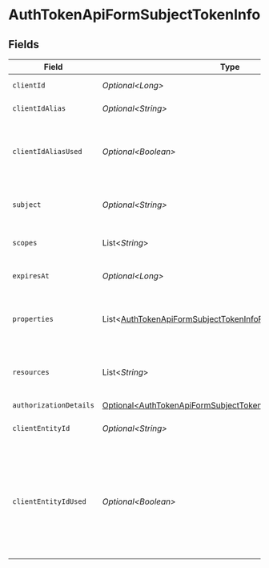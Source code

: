# AuthTokenApiFormSubjectTokenInfo


## Fields

| Field                                                                                                                                              | Type                                                                                                                                               | Required                                                                                                                                           | Description                                                                                                                                        |
| -------------------------------------------------------------------------------------------------------------------------------------------------- | -------------------------------------------------------------------------------------------------------------------------------------------------- | -------------------------------------------------------------------------------------------------------------------------------------------------- | -------------------------------------------------------------------------------------------------------------------------------------------------- |
| `clientId`                                                                                                                                         | *Optional\<Long>*                                                                                                                                  | :heavy_minus_sign:                                                                                                                                 | The client id.                                                                                                                                     |
| `clientIdAlias`                                                                                                                                    | *Optional\<String>*                                                                                                                                | :heavy_minus_sign:                                                                                                                                 | The alias of the client.                                                                                                                           |
| `clientIdAliasUsed`                                                                                                                                | *Optional\<Boolean>*                                                                                                                               | :heavy_minus_sign:                                                                                                                                 | Flag specifying if the alias was used to identify the client                                                                                       |
| `subject`                                                                                                                                          | *Optional\<String>*                                                                                                                                | :heavy_minus_sign:                                                                                                                                 | the resource owner unique id                                                                                                                       |
| `scopes`                                                                                                                                           | List\<*String*>                                                                                                                                    | :heavy_minus_sign:                                                                                                                                 | The scopes granted on the token                                                                                                                    |
| `expiresAt`                                                                                                                                        | *Optional\<Long>*                                                                                                                                  | :heavy_minus_sign:                                                                                                                                 | time which the token expires.                                                                                                                      |
| `properties`                                                                                                                                       | List\<[AuthTokenApiFormSubjectTokenInfoProperty](../../models/operations/AuthTokenApiFormSubjectTokenInfoProperty.md)>                             | :heavy_minus_sign:                                                                                                                                 | Extra properties associated with the token                                                                                                         |
| `resources`                                                                                                                                        | List\<*String*>                                                                                                                                    | :heavy_minus_sign:                                                                                                                                 | The array of the resources of the token.                                                                                                           |
| `authorizationDetails`                                                                                                                             | [Optional\<AuthTokenApiFormSubjectTokenInfoAuthorizationDetails>](../../models/operations/AuthTokenApiFormSubjectTokenInfoAuthorizationDetails.md) | :heavy_minus_sign:                                                                                                                                 | N/A                                                                                                                                                |
| `clientEntityId`                                                                                                                                   | *Optional\<String>*                                                                                                                                | :heavy_minus_sign:                                                                                                                                 | The entity ID of the client.<br/>                                                                                                                  |
| `clientEntityIdUsed`                                                                                                                               | *Optional\<Boolean>*                                                                                                                               | :heavy_minus_sign:                                                                                                                                 | Flag which indicates whether the entity ID of the client was used when the request for the access token was made.<br/>                             |